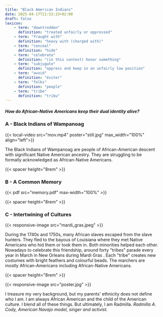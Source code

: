 ```yaml
---
title: "Black American Indians"
date: 2025-04-17T21:53:23+02:00
draft: false
lexicon:
    - term: "downtrodden"
      definition: "treated unfairly or oppressed"
    - term: "fraught with"
      definition: "heavy with (charged with)"
    - term: "conceal"
      definition: "hide"
    - term: "celebrate"
      definition: "(in this context) honor something"
    - term: "subjugate"
      definition: "oppress and keep in an unfairly low position"
    - term: "avoid"
      definition: "éviter"
    - term: "folks"
      definition: "people"
    - term: "tribe"
      definition: "tribu"
---
```

##### How do African-Native Americans keep their dual identity alive?

### A - Black Indians of Wampanoag


<div class="video-plus-card-wrapper mb-4" style="max-width:560px;">

{{< local-video src="mov.mp4" poster="still.jpg" max_width="100%" align="left">}}

<div class="card">
  <div class="card-body">
    <p class="card-text text-justify">The <span class="text-primary fw-bold">Black Indians of Wampanoag</span> are people of African-American descent with significant Native American ancestry. They are struggling to be formally acknowledged as African-Native Americans.</p>
  </div>
</div>



{{< spacer height="8rem" >}}



### B - A Common Memory
{{< pdf src="memory.pdf" max-width="100%" >}}


{{< spacer height="8rem" >}}
### C - Intertwining of Cultures

{{< responsive-image src="mardi_gras.jpeg" >}}


<div class="card">
  <div class="card-body">
    <p class="card-text text-justify">During the 1740s and 1750s, many African slaves escaped from the slave hunters. They fled to the bayous of Louisiana where they met Native Americans who hid them or took them in. Both minorities helped each other. Nowadays to celebrate this friendship, around forty "tribes" parade every year in March in New Orleans during <span class="text-primary fw-bold"> Mardi Gras </span>. Each "tribe" creates new costumes with bright feathers and colourful beads. The marchers are mostly African-Americans including African-Native Americans.</p>
  </div>
</div>


<div class="video-plus-card-wrapper mb-4" style="max-width:560px;">

{{< spacer height="8rem" >}}

{{< responsive-image src="poster.jpg" >}}
<div class="card">
  <div class="card-body">
    <p class="card-text text-justify">I treasure my very background, but my parents' ethnicity does not define who I am. I am always African American and the child of the American culture. I blend all of these things. But ultimately, I am Radmilla. <i> Radmilla A. Cody, American Navajo model, singer and activist. </i> </p>
  </div>
</div>


